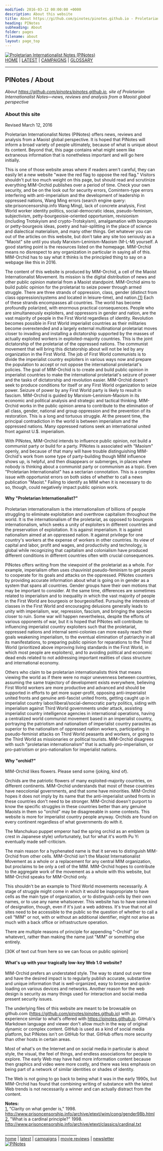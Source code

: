 ```yaml
---
modified: 2016-03-12 00:00:00 +0000
description: About this website
title: About https://github.com/pinotes/pinotes.github.io - Proletarian Internationalist Notes (PINotes)
heading: PINotes
subheading: About
folder: pages
filename: about
layout: page_top
---
```

<div class="hide"><p id="banner-md"><a href="../index.md"><img src="../_layouts/images/banner_small_600.png" alt="Proletarian Internationalist Notes (PINotes)" /></a><br /><a href="../index.md">HOME</a> | <a href="../pages/latest.md">LATEST</a> | <a href="../pages/agitation/index.md">CAMPAIGNS</a> | <a href="../pages/glossary/index.md">GLOSSARY</a></p><hr /><h2>PINotes / About</h2></div><p><i>About <a href="https://github.com/pinotes/pinotes.github.io">https://github.com/pinotes/pinotes.github.io</a>, site of Proletarian Internationalist Notes&mdash;news, reviews and analysis from a Maoist global perspective</i></p><div class="hide"></div>

### About this site

Revised March 12, 2016

Proletarian Internationalist Notes (PINotes) offers news, reviews and analysis from a Maoist global perspective. It is hoped that PINotes will inform a broad variety of people ultimately, because of what is unique about its content. Beyond that, this page contains what might seem like extraneous information that is nonetheless important and will go here initially.

This is one of those website areas where if readers aren't careful, they can easily let a new website "wave the red flag to oppose the red flag." Visitors shouldn't put too much weight on this page, but should read and scrutinize everything MIM-Orchid publishes over a period of time. Check your own security, and be on the look out for security errors, Comintern-type errors interfering with anti-imperialism and the development of leadership in oppressed nations, Wang Ming errors (search engine query: site:prisoncensorship.info Wang Ming), lack of concrete analysis, First World worker identity politics, social-democratic ideas, pseudo-feminism, subjectivism, petty-bourgeoisie-oriented opportunism, revisionism (including Trotskyism and crypto-Trotskyism), amalgamation with bourgeois or petty-bourgeois ideas, poetry and hair-splitting in the place of science and dialectical materialism, and many other things. Get whatever you can out of the articles on this website, but don't take any site too seriously as a "Maoist" site until you study Marxism-Leninism-Maoism (M-L-M) yourself. A good starting point is the resources listed on the homepage. MIM-Orchid means no disrespect to any organization in particular in saying all of this. MIM-Orchid has to say what it thinks is the principled thing to say on a webpage like this in 2016.

The content of this website is produced by MIM-Orchid, a cell of the Maoist Internationalist Movement. Its mission is the digital distribution of news and other public opinion material from a Maoist standpoint. MIM-Orchid aims to build public opinion for the proletariat to seize power through armed struggle. There are three strands of oppression, class, gender (distinct from class oppression/systems and located in leisure-time), and nation.<a class="note-ref" href="#user-content-note1" name="user-content-noteref1">(1)</a> Each of these strands encompasses all countries. The world has become profoundly polarized, with enormous practical consequences. People who are simultaneously exploiters, and oppressors in gender and nation, are the vast majority of people in the First World regardless of identity. Revolution becomes possible in First World imperialist countries as their militaries become overextended and a largely external multinational proletariat moves closer to invading and installing a dictatorship supported by the masses of actually exploited workers in exploited-majority countries. This is the joint dictatorship of the proletariat of the oppressed nations. The communist movement that will bring this dictatorship about will not be led by any organization in the First World. The job of First World communists is to divide the imperialist country exploiters in various ways now and prepare the population to accept or not oppose the international proletariat's policies. The goal of MIM-Orchid is to create and build public opinion in imperialist countries to make the international proletariat's seizure of power and the tasks of dictatorship and revolution easier. MIM-Orchid doesn't seek to produce conditions for itself or any First World organization to seize power. Seizure of power by any First World party is likely to result in fascism. MIM-Orchid is guided by Marxism-Leninism-Maoism in its economic and political analysis and strategic and tactical thinking. MIM-Orchid works in the public opinion arena to contribute to the elimination of all class, gender, national and group oppression and the prevention of its restoration. This is a long and tortuous struggle. At the present time, the principal contradiction in the world is between imperialism and the oppressed nations. Many oppressed nations seek an international united front against U.$. imperialism.

With PINotes, MIM-Orchid intends to influence public opinion, not build a communist party or build for a party. PINotes is associated with "Maoism" openly, and because of that many will have trouble distinguishing MIM-Orchid's work from some type of party-building though MIM influence shows up, is helpful, and then disappears or submerges, in places where nobody is thinking about a communist party or communism as a topic. Even "Proletarian Internationalist" has a sectarian connotation. This is a complex issue with opportunist errors on both sides of whether to call a news publication "Maoist." Failing to identify as MIM when it is necessary to do so, though, could negatively impact public opinion work.

#### Why "Proletarian Internationalist?"

Proletarian internationalism is the internationalism of billions of people struggling to eliminate exploitation and overthrow capitalism throughout the world. It is the internationalism of the proletariat, as opposed to bourgeois internationalism, which seeks a unity of exploiters in different countries and the preservation of exploitation. It is against imperialism. It is against nationalism aimed at an oppressed nation. It against privilege for one country's workers at the expense of workers in other countries. Its view of capital and labor, profit and wages, and productivity and technology, is global while recognizing that capitalism and colonialism have produced different conditions in different countries often with crucial consequences.

PINotes offers writing from the viewpoint of the proletariat as a whole. For example, imperialism often uses chauvinist pseudo-feminism to get people to cooperate for its goals and attacks on the oppressed. PINotes counters by providing accurate information about what is going on in gender as a system that spans all countries. Gender groups have their own motions that may be important to consider. At the same time, differences are sometimes related to imperialism and to inequality in which the vast majority of people in the First World are bourgeois or bourgeoisified. Pursuing the interests of classes in the First World and encouraging delusions generally leads to unity with imperialism, war, repression, fascism, and bringing the species closer to ruin. Some war will happen nevertheless, despite the efforts of various opponents of war, but it is hoped that PINotes will contribute: to influencing imperialist country exploiters such that the proletariat, oppressed nations and internal semi-colonies can more easily reach their goals weakening imperialism, to the eventual elimination of patriarchy in all its manifestations, to preparing public opinion for reparations to the Third World (prioritized above improving living standards in the First World, in which most people are exploiters), and to avoiding political and economic dead ends related to not addressing important realities of class structure and international economy.

Others who claim to be proletarian internationalists think that means viewing the world as if there were no major unevenness between countries, assuming the same trajectory of development exists everywhere, believing First World workers are more productive and advanced and should be supported in efforts to get more super-profit, opposing anti-imperialist united fronts and genuine anti-fascist united fronts, getting caught up in imperialist country labor/liberal/social-democratic party politics, siding with imperialism against Third World governments under attack, assisting imperialist country intelligence agencies in international operations, having a centralized world communist movement based in an imperialist country, portraying the patriotism and nationalism of imperialist country parasites as superior to the nationalism of oppressed nation workers, participating in pseudo-feminist attacks on Third World peasants and workers, or going to the Third World as missionaries or political tourists. MIM-Orchid disagrees with such "proletarian internationalism" that is actually pro-imperialism, or pro-patriotism or pro-nationalism for imperialist nations.

#### Why "orchid?"

MIM-Orchid likes flowers. Please send some (joking, kind of).

Orchids are the patriotic flowers of many exploited-majority countries, on different continents. MIM-Orchid understands that most of these countries have neocolonial governments, and that some have minorities. MIM-Orchid hopes it does not imply by its name that the anti-imperialist united fronts in these countries don't need to be stronger. MIM-Orchid doesn't purport to know the specific struggles in these countries better than any genuine Maoists in them so "orchid" may be disagreeable in some contexts. This website is more for imperialist country people anyway. Orchids are found on every continent regardless of what governments do with it.

The Manchukuo puppet emperor had the spring orchid as an emblem (a crest in Japanese style) unfortunately, but for what it's worth Pu Yi eventually made self-criticism.

The main reason for a hyphenated name is that it serves to distinguish MIM-Orchid from other cells. MIM-Orchid isn't the Maoist Internationalist Movement as a whole or a replacement for any central MIM organization, but proclaims to be only a cell of the MIM. MIM-Orchid hopes to contribute to the aggregate work of the movement as a whole with this website, but MIM-Orchid speaks for MIM-Orchid only.

This shouldn't be an example to Third World movements necessarily. A stage of struggle might come in which it would be inappropriate to have cells as the main type of organization, or to distinguish cells by their own names, or to use any name whatsoever. This website has to have some kind of designation, though, even if it's just a web address. It's true that not all sites need to be accessible to the public so the question of whether to call a cell "MIM" or not, with or without an additional identifier, might not arise as much with a back office or infrastructure operation.

There are multiple reasons of principle for appending "-Orchid" (or whatever), rather than making the name just "MIM" or something else entirely.

[30K of text cut from here so we can focus on public opinion]

#### What's up with your tragically low-key Web 1.0 website?

MIM-Orchid prefers an understated style. The way to stand out over time and have the desired impact is to regularly publish accurate, substantive and unique information that is well-organized, easy to browse and quick-loading on various devices and networks. Another reason for the web design is security as many things used for interaction and social media present security issues.

The underlying files of this website are meant to be browsable on github.com (<a href="https://github.com/pinotes/pinotes.github.io">https://github.com/pinotes/pinotes.github.io</a>) with an experience similar to what's offered with https://pinotes.github.io. GitHub's Markdown language and viewer don't allow much in the way of original dynamic or complex content. GitHub is used as a kind of social media platform, but PINotes isn't on GitHub for that. GitHub offers more security than other hosts in certain areas.

Most of what's on the Internet and on social media in particular is about style, the visual, the feel of things, and endless associations for people to explore. The early Web may have had more information content because then graphics and video were more costly, and there was less emphasis on being part of a network of similar identities or shades of identity.

The Web is not going to go back to being what it was in the early 1990s, but MIM-Orchid has found that combining writing of substance with the latest Web trends is not necessarily a winner and can actually distract from the content.

<b>Notes:</b><br />
<a class="note-no" name="user-content-note1" href="#user-content-noteref1">1.</a> "Clarity on what gender is," 1998. http://www.prisoncensorship.info/archive/etext/wim/cong/gender98b.html<br />
<a class="note-no" name="user-content-note2" href="#user-content-noteref2">2.</a> "What is a cardinal principle?" 1998. http://www.prisoncensorship.info/archive/etext/classics/cardinal.txt

<div class="hide"></div><div class="hide"><p>_____________________________________<br /><a href="../index.md">home</a> | <a href="../pages/latest.md">latest</a> | <a href="../pages/agitation/index.md">campaigns</a> | <a href="../reviews/movies/index.md">movie reviews</a> | <a href="../pages/newsletter/index.md">newsletter</a><br /><a href="../index.md"><img src="../_layouts/images/logo_250.png" alt="PINotes" /></a></p></div>
